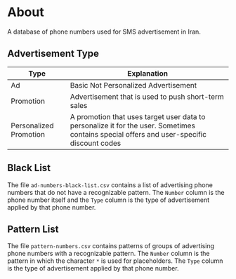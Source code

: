 # About
A database of phone numbers used for SMS advertisement in Iran.

## Advertisement Type
| Type                    | Explanation |
| ----------------------- | ----------- |
| Ad                      | Basic Not Personalized Advertisement |
| Promotion               | Advertisement that is used to push short-term sales |
| Personalized Promotion  | A promotion that uses target user data to personalize it for the user. Sometimes contains special offers and user-specific discount codes |

## Black List
The file `ad-numbers-black-list.csv` contains a list of advertising phone numbers that do not have a recognizable pattern. The `Number` column is the phone number itself and the `Type` column is the type of advertisement applied by that phone number. 

## Pattern List
The file `pattern-numbers.csv` contains patterns of groups of advertising phone numbers with a recognizable pattern. The `Number` column is the pattern in which the character `*` is used for placeholders. The `Type` column is the type of advertisement applied by that phone number. 
